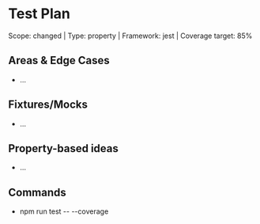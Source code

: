 # Test Plan

Scope: changed | Type: property | Framework: jest | Coverage target: 85%

## Areas & Edge Cases

- …

## Fixtures/Mocks

- …

## Property-based ideas

- …

## Commands

- npm run test -- --coverage
